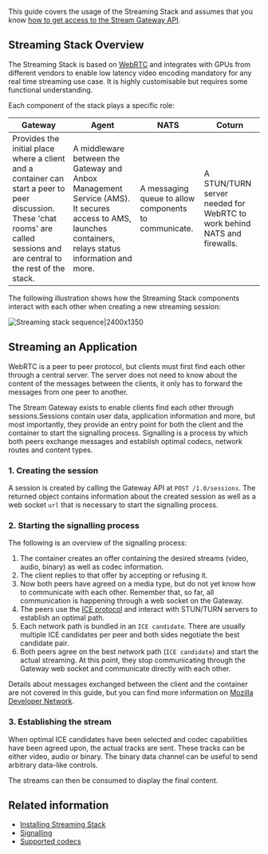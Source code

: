 This guide covers the usage of the Streaming Stack and assumes that you know [how to get access to the Stream Gateway API](https://discourse.ubuntu.com/t/access-the-stream-gateway/17784).

## Streaming Stack Overview

The Streaming Stack is based on [WebRTC](https://webrtc.org/) and integrates with GPUs from different vendors to enable low latency video encoding mandatory for any real time streaming use case. It is highly customisable but requires some functional understanding.

Each component of the stack plays a specific role:

| Gateway                                                                                                                                                             | Agent                                                                                                                         | NATS                                                  | Coturn                                                                                  |
|---------------------------------------------------------------------------------------------------------------------------------------------------------------------|-------------------------------------------------------------------------------------------------------------------------------|-------------------------------------------------------|-------------------------------------------------------------------------|
| Provides the initial place where a client and a container can start a peer to peer discussion. These 'chat rooms' are called sessions and are central to the rest of the stack. | A middleware between the Gateway and Anbox Management Service (AMS). It secures access to AMS, launches containers, relays status information and more. | A messaging queue to allow components to communicate. | A STUN/TURN server needed for WebRTC to work behind NATS and firewalls. |

The following illustration shows how the Streaming Stack components interact with each other when creating a new streaming session:

![Streaming stack sequence|2400x1350](https://assets.ubuntu.com/v1/e38476fe-application_streaming-stack.png)

## Streaming an Application

WebRTC is a peer to peer protocol, but clients must first find each other through a central server. The server does not need to know about the content of the messages between the clients, it only has to forward the messages from one peer to another.

The Stream Gateway exists to enable clients find each other through sessions.Sessions contain user data, application information and more, but most importantly, they provide an entry point for both the client and the container to start the signalling process. Signalling is a process by which both peers exchange messages and establish optimal codecs, network routes and content types.

### 1. Creating the session

A session is created by calling the Gateway API at `POST /1.0/sessions`. The returned object contains information about the created session as well as a web socket `url` that is necessary to start the signalling process.

### 2. Starting the signalling process

The following is an overview of the signalling process:

 1. The container creates an offer containing the desired streams (video, audio, binary) as well as codec information.
 2. The client replies to that offer by accepting or refusing it.
 3. Now both peers have agreed on a media type, but do not yet know how to communicate with each other. Remember that, so far, all communication is happening through a web socket on the Gateway.
 4. The peers use the [ICE protocol](https://developer.mozilla.org/en-US/docs/Web/API/WebRTC_API/Signaling_and_video_calling) and interact with STUN/TURN servers to establish an optimal path.
 5. Each network path is bundled in an `ICE candidate`. There are usually multiple ICE candidates per peer and both sides negotiate the best candidate pair.
 6. Both peers agree on the best network path (`ICE candidate`) and start the actual streaming. At this point, they stop communicating through the Gateway web socket and communicate directly with each other.

Details about messages exchanged between the client and the container are not covered in this guide, but you can find more information on [Mozilla Developer Network](https://developer.mozilla.org/en-US/docs/Web/API/WebRTC_API/Signaling_and_video_calling).

### 3. Establishing the stream

When optimal ICE candidates have been selected and codec capabilities have been agreed upon, the actual tracks are sent. These tracks can be either video, audio or binary. The binary data channel can be useful to send arbitrary data-like controls.

The streams can then be consumed to display the final content.

## Related information
* [Installing Streaming Stack](https://discourse.ubuntu.com/t/installation-quickstart/17744#deploy-anbox-cloud)
* [Signalling](https://www.html5rocks.com/en/tutorials/webrtc/infrastructure/)
* [Supported codecs](https://discourse.ubuntu.com/t/37323)
